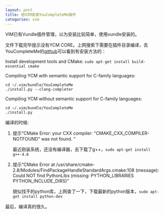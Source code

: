 ```yaml
---
layout: post
title: 给VIM安装YouCompleteMe插件
categories: vim
---
```


VIM已有Vundle插件管理，以为安装比较简单，使用vundle安装的。

文件下载完毕提示没有YCM CORE。上网搜索下需要在插件目录编译，去YouCompleteMe的[github](https://github.com/Valloric/YouCompleteMe)可以看到有安装方法的：

Install development tools and CMake: `sudo apt-get install build-essential cmake`

Compiling YCM with semantic support for C-family languages:
```
cd ~/.vim/bundle/YouCompleteMe
./install.py --clang-completer
```
Compiling YCM without semantic support for C-family languages:
```
cd ~/.vim/bundle/YouCompleteMe
./install.py 
```


编译的时候:

1. 提示“CMake Error: your CXX compiler: "CMAKE_CXX_COMPILER-NOTFOUND" was not found. ”

    最近刚装系统，还没有编译器，去下载了g++，`sudo apt-get install g++-4.8`

2. 提示“CMake Error at /usr/share/cmake-2.8/Modules/FindPackageHandleStandardArgs.cmake:108 (message):
          Could NOT find PythonLibs (missing: PYTHON_LIBRARIES PYTHON_INCLUDE_DIRS)”

    貌似找不的python库，上网查了一下，下载最新的python版本，`sudo apt-get install python-dev`

最后，编译真的很久。
